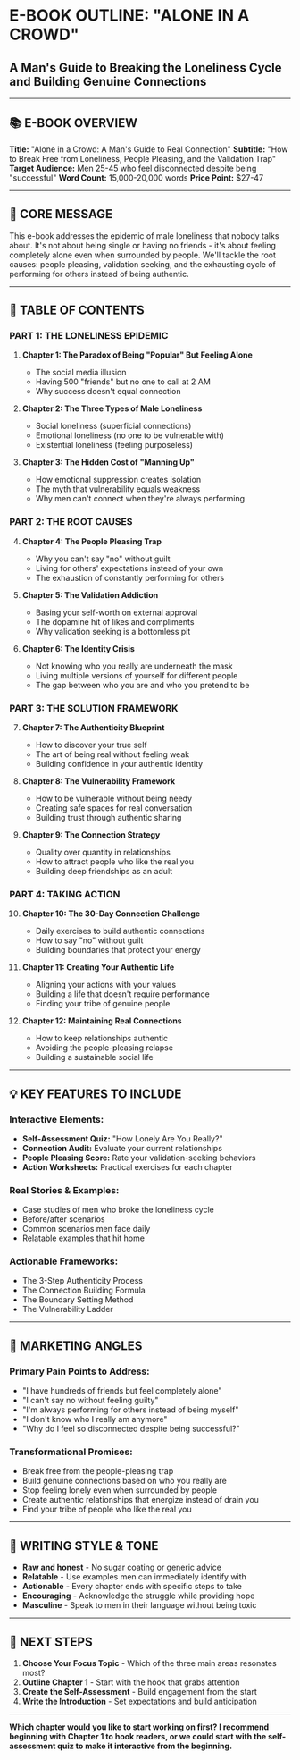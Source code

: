 # E-BOOK OUTLINE: "ALONE IN A CROWD"
## A Man's Guide to Breaking the Loneliness Cycle and Building Genuine Connections

---

## **📚 E-BOOK OVERVIEW**

**Title:** "Alone in a Crowd: A Man's Guide to Real Connection"
**Subtitle:** "How to Break Free from Loneliness, People Pleasing, and the Validation Trap"
**Target Audience:** Men 25-45 who feel disconnected despite being "successful"
**Word Count:** 15,000-20,000 words
**Price Point:** $27-47

---

## **🎯 CORE MESSAGE**

This e-book addresses the epidemic of male loneliness that nobody talks about. It's not about being single or having no friends - it's about feeling completely alone even when surrounded by people. We'll tackle the root causes: people pleasing, validation seeking, and the exhausting cycle of performing for others instead of being authentic.

---

## **📖 TABLE OF CONTENTS**

### **PART 1: THE LONELINESS EPIDEMIC**
1. **Chapter 1: The Paradox of Being "Popular" But Feeling Alone**
   - The social media illusion
   - Having 500 "friends" but no one to call at 2 AM
   - Why success doesn't equal connection

2. **Chapter 2: The Three Types of Male Loneliness**
   - Social loneliness (superficial connections)
   - Emotional loneliness (no one to be vulnerable with)
   - Existential loneliness (feeling purposeless)

3. **Chapter 3: The Hidden Cost of "Manning Up"**
   - How emotional suppression creates isolation
   - The myth that vulnerability equals weakness
   - Why men can't connect when they're always performing

### **PART 2: THE ROOT CAUSES**

4. **Chapter 4: The People Pleasing Trap**
   - Why you can't say "no" without guilt
   - Living for others' expectations instead of your own
   - The exhaustion of constantly performing for others

5. **Chapter 5: The Validation Addiction**
   - Basing your self-worth on external approval
   - The dopamine hit of likes and compliments
   - Why validation seeking is a bottomless pit

6. **Chapter 6: The Identity Crisis**
   - Not knowing who you really are underneath the mask
   - Living multiple versions of yourself for different people
   - The gap between who you are and who you pretend to be

### **PART 3: THE SOLUTION FRAMEWORK**

7. **Chapter 7: The Authenticity Blueprint**
   - How to discover your true self
   - The art of being real without feeling weak
   - Building confidence in your authentic identity

8. **Chapter 8: The Vulnerability Framework**
   - How to be vulnerable without being needy
   - Creating safe spaces for real conversation
   - Building trust through authentic sharing

9. **Chapter 9: The Connection Strategy**
   - Quality over quantity in relationships
   - How to attract people who like the real you
   - Building deep friendships as an adult

### **PART 4: TAKING ACTION**

10. **Chapter 10: The 30-Day Connection Challenge**
    - Daily exercises to build authentic connections
    - How to say "no" without guilt
    - Building boundaries that protect your energy

11. **Chapter 11: Creating Your Authentic Life**
    - Aligning your actions with your values
    - Building a life that doesn't require performance
    - Finding your tribe of genuine people

12. **Chapter 12: Maintaining Real Connections**
    - How to keep relationships authentic
    - Avoiding the people-pleasing relapse
    - Building a sustainable social life

---

## **💡 KEY FEATURES TO INCLUDE**

### **Interactive Elements:**
- **Self-Assessment Quiz:** "How Lonely Are You Really?"
- **Connection Audit:** Evaluate your current relationships
- **People Pleasing Score:** Rate your validation-seeking behaviors
- **Action Worksheets:** Practical exercises for each chapter

### **Real Stories & Examples:**
- Case studies of men who broke the loneliness cycle
- Before/after scenarios
- Common scenarios men face daily
- Relatable examples that hit home

### **Actionable Frameworks:**
- The 3-Step Authenticity Process
- The Connection Building Formula
- The Boundary Setting Method
- The Vulnerability Ladder

---

## **🚀 MARKETING ANGLES**

### **Primary Pain Points to Address:**
- "I have hundreds of friends but feel completely alone"
- "I can't say no without feeling guilty"
- "I'm always performing for others instead of being myself"
- "I don't know who I really am anymore"
- "Why do I feel so disconnected despite being successful?"

### **Transformational Promises:**
- Break free from the people-pleasing trap
- Build genuine connections based on who you really are
- Stop feeling lonely even when surrounded by people
- Create authentic relationships that energize instead of drain you
- Find your tribe of people who like the real you

---

## **📝 WRITING STYLE & TONE**

- **Raw and honest** - No sugar coating or generic advice
- **Relatable** - Use examples men can immediately identify with
- **Actionable** - Every chapter ends with specific steps to take
- **Encouraging** - Acknowledge the struggle while providing hope
- **Masculine** - Speak to men in their language without being toxic

---

## **🎯 NEXT STEPS**

1. **Choose Your Focus Topic** - Which of the three main areas resonates most?
2. **Outline Chapter 1** - Start with the hook that grabs attention
3. **Create the Self-Assessment** - Build engagement from the start
4. **Write the Introduction** - Set expectations and build anticipation

---

**Which chapter would you like to start working on first? I recommend beginning with Chapter 1 to hook readers, or we could start with the self-assessment quiz to make it interactive from the beginning.**
